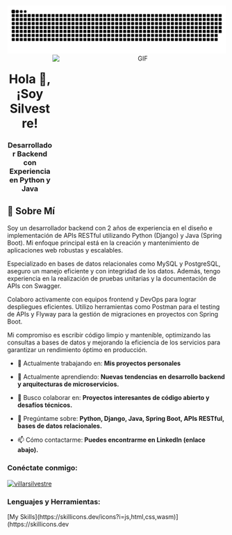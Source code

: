 ![MasterHead](https://github.com/1999AZZAR/1999AZZAR/blob/main/resources/img/grid-snake.svg)
<a target="_blank" align="center">
  <img align="right" top="500" height="300" width="400" alt="GIF" src="https://media.giphy.com/media/v1.Y2lkPTc5MGI3NjExaDZxZGt6bnZuOGxmcjd3YmlqOG42ZjRoNWw3c2Q3MWxnYnJqaXY4cSZlcD12MV9pbnRlcm5hbF9naWZfYnlfaWQmY3Q9Zw/qgQUggAC3Pfv687qPC/giphy.gif">
</a>
<h1 align="center">Hola 👋, ¡Soy Silvestre!</h1>
<h3 align="center">Desarrollador Backend con Experiencia en Python y Java</h3>




## 🚀 Sobre Mí
Soy un desarrollador backend con 2 años de experiencia en el diseño e implementación de APIs RESTful utilizando Python (Django) y Java (Spring Boot). Mi enfoque principal está en la creación y mantenimiento de aplicaciones web robustas y escalables.

Especializado en bases de datos relacionales como MySQL y PostgreSQL, aseguro un manejo eficiente y con integridad de los datos. Además, tengo experiencia en la realización de pruebas unitarias y la documentación de APIs con Swagger.

Colaboro activamente con equipos frontend y DevOps para lograr despliegues eficientes. Utilizo herramientas como Postman para el testing de APIs y Flyway para la gestión de migraciones en proyectos con Spring Boot.

Mi compromiso es escribir código limpio y mantenible, optimizando las consultas a bases de datos y mejorando la eficiencia de los servicios para garantizar un rendimiento óptimo en producción.

- 🔭 Actualmente trabajando en: **Mis proyectos personales**

- 🌱 Actualmente aprendiendo: **Nuevas tendencias en desarrollo backend y arquitecturas de microservicios.**

- 👯 Busco colaborar en: **Proyectos interesantes de código abierto y desafíos técnicos.**

- 💬 Pregúntame sobre: **Python, Django, Java, Spring Boot, APIs RESTful, bases de datos relacionales.**

- 📫 Cómo contactarme: **Puedes encontrarme en LinkedIn (enlace abajo).**

<h3 align="left">Conéctate conmigo:</h3>
<p align="left">
<a href="https://www.linkedin.com/in/villarsilvestre/" target="blank"><img align="center" src="https://raw.githubusercontent.com/rahuldkjain/github-profile-readme-generator/master/src/images/icons/Social/linked-in-alt.svg" alt="villarsilvestre" height="30" width="40" /></a>
</p>

<h3 align="left">Lenguajes y Herramientas:</h3>
<p align="left">
[My Skills](https://skillicons.dev/icons?i=js,html,css,wasm)](https://skillicons.dev
</p>

